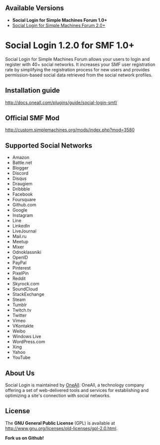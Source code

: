 ## Available Versions
* **Social Login for Simple Machines Forum 1.0+**
* [Social Login for Simple Machines Forum 2.0+](https://github.com/oneall/social-login-simple-machines-forum/tree/smf/2.0+)

# Social Login 1.2.0 for SMF 1.0+
Social Login for Simple Machines Forum allows your users to login and register with 40+ social networks. 
It increases your SMF user registration rate by simplifying the registration process for 
new users and provides permission-based social data retrieved from the social network profiles.


## Installation guide
http://docs.oneall.com/plugins/guide/social-login-smf/


## Official SMF Mod
http://custom.simplemachines.org/mods/index.php?mod=3580

## Supported Social Networks
* Amazon
* Battle.net
* Blogger
* Discord
* Disqus
* Draugiem
* Dribbble
* Facebook
* Foursquare
* Github.com
* Google
* Instagram
* Line
* LinkedIn
* LiveJournal
* Mail.ru
* Meetup
* Mixer
* Odnoklassniki
* OpenID
* PayPal
* Pinterest
* PixelPin
* Reddit
* Skyrock.com
* SoundCloud
* StackExchange
* Steam
* Tumblr
* Twitch.tv
* Twitter
* Vimeo
* VKontakte
* Weibo
* Windows Live
* WordPress.com
* Xing
* Yahoo
* YouTube

## About Us
Social Login is maintained by [OneAll](http://www.oneall.com/). OneAll, a technology company offering a set of 
web-delivered tools and services for establishing and optimizing a site's connection with social networks.

## License
The **GNU General Public License** (GPL) is available at http://www.gnu.org/licenses/old-licenses/gpl-2.0.html.


**Fork us on Github!**
